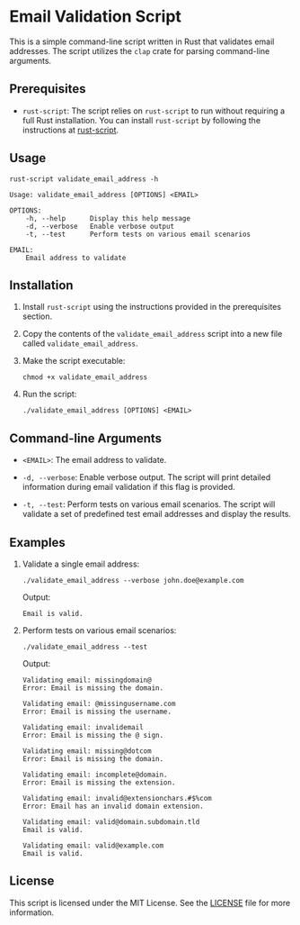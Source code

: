 # Email Validation Script

This is a simple command-line script written in Rust that validates email addresses. The script utilizes the `clap` crate for parsing command-line arguments.

## Prerequisites

- `rust-script`: The script relies on `rust-script` to run without requiring a full Rust installation. You can install `rust-script` by following the instructions at [rust-script](https://github.com/fornwall/rust-script).

## Usage

```shell
rust-script validate_email_address -h
```

```shell
Usage: validate_email_address [OPTIONS] <EMAIL>

OPTIONS:
    -h, --help      Display this help message
    -d, --verbose   Enable verbose output
    -t, --test      Perform tests on various email scenarios

EMAIL:
    Email address to validate
```

## Installation

1. Install `rust-script` using the instructions provided in the prerequisites section.

2. Copy the contents of the `validate_email_address` script into a new file called `validate_email_address`.

3. Make the script executable:

   ```shell
   chmod +x validate_email_address
   ```

4. Run the script:

   ```shell
   ./validate_email_address [OPTIONS] <EMAIL>
   ```

## Command-line Arguments

- `<EMAIL>`: The email address to validate.

- `-d, --verbose`: Enable verbose output. The script will print detailed information during email validation if this flag is provided.

- `-t, --test`: Perform tests on various email scenarios. The script will validate a set of predefined test email addresses and display the results.

## Examples

1. Validate a single email address:

   ```shell
   ./validate_email_address --verbose john.doe@example.com
   ```

   Output:

   ```stdout
   Email is valid.
   ```

2. Perform tests on various email scenarios:

   ```shell
   ./validate_email_address --test
   ```

   Output:

   ```stdout
   Validating email: missingdomain@
   Error: Email is missing the domain.

   Validating email: @missingusername.com
   Error: Email is missing the username.

   Validating email: invalidemail
   Error: Email is missing the @ sign.

   Validating email: missing@dotcom
   Error: Email is missing the domain.

   Validating email: incomplete@domain.
   Error: Email is missing the extension.

   Validating email: invalid@extensionchars.#$%com
   Error: Email has an invalid domain extension.

   Validating email: valid@domain.subdomain.tld
   Email is valid.

   Validating email: valid@example.com
   Email is valid.
   ```

## License

This script is licensed under the MIT License. See the [LICENSE](LICENSE) file for more information.
